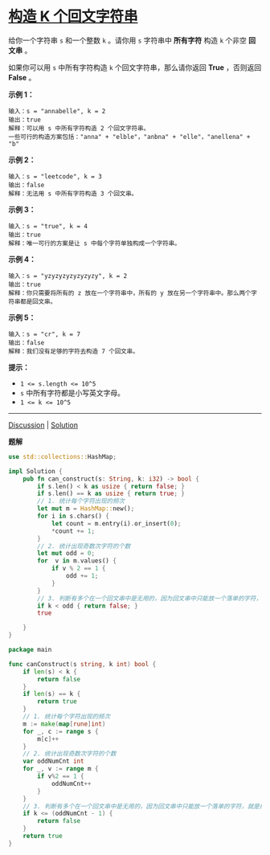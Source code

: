 # [构造 K 个回文字符串](https://leetcode-cn.com/problems/construct-k-palindrome-strings/description/)

给你一个字符串 `s` 和一个整数 `k` 。请你用 `s` 字符串中 **所有字符** 构造 `k` 个非空 **回文串** 。

如果你可以用 `s` 中所有字符构造 `k` 个回文字符串，那么请你返回 **True** ，否则返回 **False** 。

 

**示例 1：**

```
输入：s = "annabelle", k = 2
输出：true
解释：可以用 s 中所有字符构造 2 个回文字符串。
一些可行的构造方案包括："anna" + "elble"，"anbna" + "elle"，"anellena" + "b"
```

**示例 2：**

```
输入：s = "leetcode", k = 3
输出：false
解释：无法用 s 中所有字符构造 3 个回文串。
```

**示例 3：**

```
输入：s = "true", k = 4
输出：true
解释：唯一可行的方案是让 s 中每个字符单独构成一个字符串。
```

**示例 4：**

```
输入：s = "yzyzyzyzyzyzyzy", k = 2
输出：true
解释：你只需要将所有的 z 放在一个字符串中，所有的 y 放在另一个字符串中。那么两个字符串都是回文串。
```

**示例 5：**

```
输入：s = "cr", k = 7
输出：false
解释：我们没有足够的字符去构造 7 个回文串。
```

 

**提示：**

- `1 <= s.length <= 10^5`
- `s` 中所有字符都是小写英文字母。
- `1 <= k <= 10^5`

------

[Discussion](https://leetcode-cn.com/problems/construct-k-palindrome-strings/comments/) | [Solution](https://leetcode-cn.com/problems/construct-k-palindrome-strings/solution/)

**题解**

```rust
use std::collections::HashMap;

impl Solution {
    pub fn can_construct(s: String, k: i32) -> bool {
        if s.len() < k as usize { return false; }
        if s.len() == k as usize { return true; }
        // 1. 统计每个字符出现的频次
        let mut m = HashMap::new();
        for i in s.chars() {
            let count = m.entry(i).or_insert(0);
            *count += 1;
        }
		// 2. 统计出现奇数次字符的个数
        let mut odd = 0;
        for  v in m.values() {
            if v % 2 == 1 {
                odd += 1;
            }
        }
		// 3. 判断有多个在一个回文串中是无用的，因为回文串中只能放一个落单的字符，就是把它放在正中心
        if k < odd { return false; }
        true

    }
}
```

```go
package main

func canConstruct(s string, k int) bool {
	if len(s) < k {
		return false
	}
	if len(s) == k {
		return true
	}
	// 1. 统计每个字符出现的频次
	m := make(map[rune]int)
	for _, c := range s {
		m[c]++
	}
	// 2. 统计出现奇数次字符的个数
	var oddNumCnt int
	for _, v := range m {
		if v%2 == 1 {
			oddNumCnt++
		}
	}
	// 3. 判断有多个在一个回文串中是无用的，因为回文串中只能放一个落单的字符，就是把它放在正中心
	if k <= (oddNumCnt - 1) {
		return false
	}
	return true
}
```

